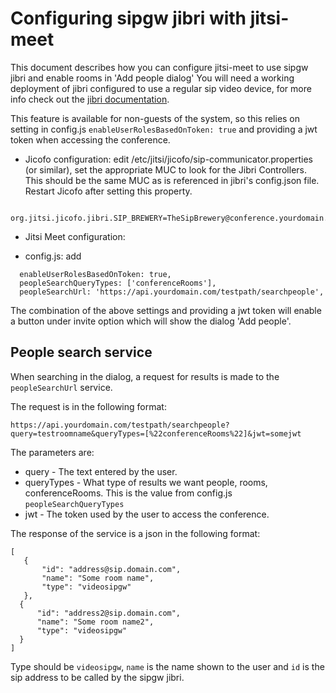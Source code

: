 # Configuring sipgw jibri with jitsi-meet

This document describes how you can configure jitsi-meet to use sipgw jibri and enable rooms in 'Add people dialog'
You will need a working deployment of jibri configured to use a regular sip video device, for more info check out the [jibri documentation](https://github.com/jitsi/jibri/blob/master/README.md).

This feature is available for non-guests of the system, so this relies on setting in config.js ``enableUserRolesBasedOnToken: true`` and providing a jwt token when accessing the conference.

* Jicofo configuration:
edit /etc/jitsi/jicofo/sip-communicator.properties (or similar), set the appropriate MUC to look for the Jibri Controllers. This should be the same MUC as is referenced in jibri's config.json file. Restart Jicofo after setting this property.

```
  org.jitsi.jicofo.jibri.SIP_BREWERY=TheSipBrewery@conference.yourdomain.com
 ```

* Jitsi Meet configuration:
 - config.js: add 
```
  enableUserRolesBasedOnToken: true,
  peopleSearchQueryTypes: ['conferenceRooms'],
  peopleSearchUrl: 'https://api.yourdomain.com/testpath/searchpeople',
```

The combination of the above settings and providing a jwt token will enable a button under invite option which will show the dialog 'Add people'.

## People search service

When searching in the dialog, a request for results is made to the `peopleSearchUrl` service.

The request is in the following format:
```
https://api.yourdomain.com/testpath/searchpeople?query=testroomname&queryTypes=[%22conferenceRooms%22]&jwt=somejwt
```
The parameters are:
 - query - The text entered by the user.
 - queryTypes - What type of results we want people, rooms, conferenceRooms. This is the value from config.js `peopleSearchQueryTypes`
 - jwt - The token used by the user to access the conference.

The response of the service is a json in the following format:
```
[
   {
       "id": "address@sip.domain.com",
       "name": "Some room name",
       "type": "videosipgw"
   },
  {
      "id": "address2@sip.domain.com",
      "name": "Some room name2",
      "type": "videosipgw"
  }
]
```
Type should be `videosipgw`, `name` is the name shown to the user and `id` is the sip address to be called by the sipgw jibri.
